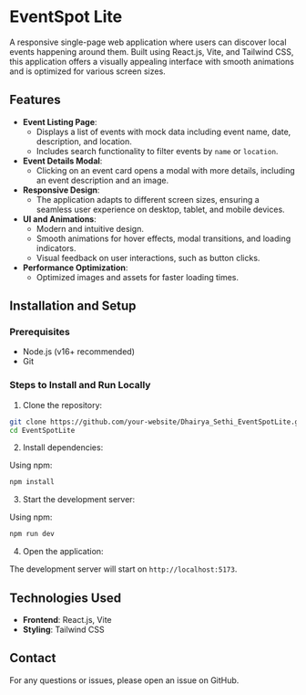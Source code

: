 # EventSpot Lite

A responsive single-page web application where users can discover local events happening around them. Built using React.js, Vite, and Tailwind CSS, this application offers a visually appealing interface with smooth animations and is optimized for various screen sizes.

## Features

- **Event Listing Page**:
  - Displays a list of events with mock data including event name, date, description, and location.
  - Includes search functionality to filter events by `name` or `location`.
- **Event Details Modal**:
  - Clicking on an event card opens a modal with more details, including an event description and an image.
- **Responsive Design**:
  - The application adapts to different screen sizes, ensuring a seamless user experience on desktop, tablet, and mobile devices.
- **UI and Animations**:
  - Modern and intuitive design.
  - Smooth animations for hover effects, modal transitions, and loading indicators.
  - Visual feedback on user interactions, such as button clicks.
- **Performance Optimization**:
  - Optimized images and assets for faster loading times.

## Installation and Setup

### Prerequisites

- Node.js (v16+ recommended)
- Git

### Steps to Install and Run Locally

1. Clone the repository:

```bash
git clone https://github.com/your-website/Dhairya_Sethi_EventSpotLite.git
cd EventSpotLite
```

2. Install dependencies:

Using npm:

```bash
npm install
```

3.  Start the development server:

Using npm:

```bash
npm run dev
```

4. Open the application:

The development server will start on `http://localhost:5173`.

## Technologies Used

- **Frontend**: React.js, Vite
- **Styling**: Tailwind CSS

## Contact

For any questions or issues, please open an issue on GitHub.
